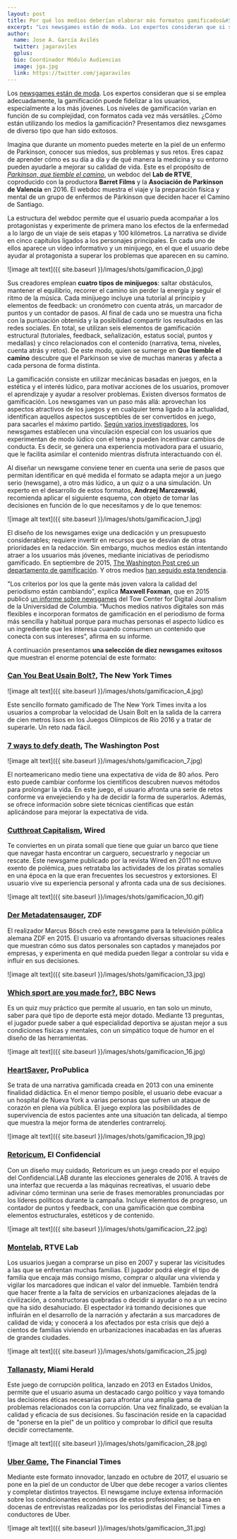 ```yaml
---
layout: post
title: Por qué los medios deberían elaborar más formatos gamificados&#58 10 casos de éxito
excerpt: "Los newsgames están de moda. Los expertos consideran que si se emplea adecuadamente, la gamificación puede fidelizar a los usuarios, especialmente a los más jóvenes. Los niveles de gamificación varían en función de su complejidad, con formatos cada vez más versátiles. ¿Cómo están utilizando los medios la gamificación? Presentamos diez newsgames de diverso tipo que han sido exitosos."
author:
  name: Jose A. García Avilés
  twitter: jagaraviles
  gplus:  
  bio: Coordinador Módulo Audiencias
  image: jga.jpg
  link: https://twitter.com/jagaraviles
---
```

Los [newsgames están de moda](http://mip.umh.es/blog/2017/05/13/periodismo-gamificacion/). Los expertos consideran que si se emplea adecuadamente, la gamificación puede fidelizar a los usuarios, especialmente a los más jóvenes. Los niveles de gamificación varían en función de su complejidad, con formatos cada vez más versátiles. ¿Cómo están utilizando los medios la gamificación? Presentamos diez newsgames de diverso tipo que han sido exitosos.

Imagina que durante un momento puedes meterte en la piel de un enfermo de Parkinson, conocer sus miedos, sus problemas y sus retos. Eres capaz de aprender cómo es su día a día y de qué manera la medicina y su entorno pueden ayudarle a mejorar su calidad de vida. Este es el propósito de *[Parkinson, que tiemble el camino](http://lab.rtve.es/webdocs/parkinson-que-tiemble-el-camino/)*, un webdoc del **Lab de RTVE**, coproducido con la productora **Barret Films** y la **Asociación de Parkinson de Valencia** en 2016. El webdoc muestra el viaje y la preparación física y mental de un grupo de enfermos de Párkinson que deciden hacer el Camino de Santiago. 

La estructura del webdoc permite que el usuario pueda acompañar a los protagonistas y experimente de primera mano los efectos de la enfermedad a lo largo de un viaje de seis etapas y 100 kilómetros. La narrativa se divide en cinco capítulos ligados a los personajes principales. En cada uno de ellos aparece un vídeo informativo y un minijuego, en el que el usuario debe ayudar al protagonista a superar los problemas que aparecen en su camino. 

![image alt text]({{ site.baseurl }}/images/shots/gamificacion_0.jpg)

Sus creadores emplean **cuatro tipos de minijuegos**: saltar obstáculos, mantener el equilibrio, recorrer el camino sin perder la energía y seguir el ritmo de la música. Cada minijuego incluye una tutorial al principio y elementos de feedback: un cronómetro con cuenta atrás, un marcador de puntos y un contador de pasos. Al final de cada uno se muestra una ficha con la puntuación obtenida y la posibilidad compartir los resultados en las redes sociales. En total, se utilizan seis elementos de gamificación estructural (tutoriales, feedback, señalización, estatus social, puntos y medallas) y cinco relacionados con el contenido (narrativa, tema, niveles, cuenta atrás y retos). De este modo, quien se sumerge en **Que tiemble el camino** descubre que el Parkinson se vive de muchas maneras y afecta a cada persona de forma distinta.

La gamificación consiste en utilizar mecánicas basadas en juegos, en la estética y el interés lúdico, para motivar acciones de los usuarios, promover el aprendizaje y ayudar a resolver problemas. Existen diversos formatos de gamificación. Los newsgames van un paso más allá: aprovechan los aspectos atractivos de los juegos y en cualquier tema ligado a la actualidad, identifican aquellos aspectos susceptibles de ser convertidos en juego, para sacarles el máximo partido. [Según varios investigadores](https://mitpress.mit.edu/books/newsgames), los newsgames establecen una vinculación especial con los usuarios que experimentan de modo lúdico con el tema y pueden incentivar cambios de conducta. Es decir, se genera una experiencia motivadora para el usuario, que le facilita asimilar el contenido mientras disfruta interactuando con él.

Al diseñar un newsgame conviene tener en cuenta una serie de pasos que permitan identificar en qué medida el formato se adapta mejor a un juego serio (newsgame), a otro más lúdico, a un quiz o a una simulación. Un experto en el desarrollo de estos formatos, **Andrzej Marczewski**, recomienda aplicar el siguiente esquema, con objeto de tomar las decisiones en función de lo que necesitamos y de lo que tenemos:

![image alt text]({{ site.baseurl }}/images/shots/gamificacion_1.jpg)

El diseño de los newsgames exige una dedicación y un presupuesto considerables; requiere invertir en recursos que se desvían de otras prioridades en la redacción. Sin embargo, muchos medios están intentando atraer a los usuarios más jóvenes, mediante iniciativas de periodismo gamificado. En septiembre de 2015, [The Washington Post creó un departamento de gamificación](https://www.washingtonpost.com/pr/wp/2015/09/09/why-the-post-is-investing-in-a-games-platform/?utm_term=.e849eba2152d). Y otros medios [han seguido esta tendencia](https://www.journalism.co.uk/news/the-case-for-newsgames-why-newsrooms-should-gain-a-fluency-in-games-and-play-/s2/a647188/).

"Los criterios por los que la gente más joven valora la calidad del periodismo están cambiando", explica **Maxwell Foxman**, que en 2015 publicó [un informe sobre newsgames](https://towcenter.org/research/play-the-news-fun-and-games-in-digital-journalism/) del Tow Center for Digital Journalism de la Universidad de Columbia. “Muchos medios nativos digitales son más flexibles e incorporan formatos de gamificación en el periodismo de forma más sencilla y habitual porque para muchas personas el aspecto lúdico es un ingrediente que les interesa cuando consumen un contenido que conecta con sus intereses”, afirma en su informe.

A continuación presentamos **una selección de diez newsgames exitosos** que muestran el enorme potencial de este formato:

### [Can You Beat Usain Bolt?](https://www.nytimes.com/interactive/2016/08/13/sports/olympics/can-you-beat-usain-bolt-out-of-the-blocks.html), The New York Times

![image alt text]({{ site.baseurl }}/images/shots/gamificacion_4.jpg)

Este sencillo formato gamificado de The New York Times invita a los usuarios a comprobar la velocidad de Usain Bolt en la salida de la carrera de cien metros lisos en los Juegos Olímpicos de Río 2016 y a tratar de superarle. Un reto nada fácil.

### [7 ways to defy death](https://www.washingtonpost.com/graphics/health/defy-death/), The Washington Post

![image alt text]({{ site.baseurl }}/images/shots/gamificacion_7.jpg)

El norteamericano medio tiene una expectativa de vida de 80 años. Pero esto puede cambiar conforme los científicos descubren nuevos métodos para prolongar la vida. En este juego, el usuario afronta una serie de retos conforme va envejeciendo y ha de decidir la forma de superarlos. Además, se ofrece información sobre siete técnicas científicas que están aplicándose para mejorar la expectativa de vida.

### [Cutthroat Capitalism](https://www.wired.com/2009/07/cutthroat-capitalism-the-game/),	Wired

Te conviertes en un pirata somalí que tiene que guiar un barco que tiene que navegar hasta encontrar un carguero, secuestrarlo y negociar un rescate. Este newsgame publicado por la revista Wired en 2011 no estuvo exento de polémica, pues retrataba las actividades de los piratas somalíes en una época en la que eran frecuentes los secuestros y extorsiones. El usuario vive su experiencia personal y afronta cada una de sus decisiones.

![image alt text]({{ site.baseurl }}/images/shots/gamificacion_10.gif)

### [Der Metadatensauger](http://www.heute-show.de/zdf/metadatensauger/index.html), ZDF

El realizador Marcus Bösch creó este newsgame para la televisión pública alemana ZDF en 2015. El usuario va afrontando diversas situaciones reales que muestran cómo sus datos personales son captados y manejados por empresas, y experimenta en qué medida pueden llegar a controlar su vida e influir en sus decisiones.

![image alt text]({{ site.baseurl }}/images/shots/gamificacion_13.jpg)

### [Which sport are you made for?](http://www.bbc.com/news/uk-28062001), BBC News

Es un quiz muy práctico que permite al usuario, en tan solo un minuto, saber para qué tipo de deporte está mejor dotado. Mediante 13 preguntas, el jugador puede saber a qué especialidad deportiva se ajustan mejor a sus condiciones físicas y mentales, con un simpático toque de humor en el diseño de las herramientas.

![image alt text]({{ site.baseurl }}/images/shots/gamificacion_16.jpg)

### [HeartSaver](https://projects.propublica.org/graphics/heartsaver), ProPublica

Se trata de una narrativa gamificada creada en 2013 con una eminente finalidad didáctica. En el menor tiempo posible, el usuario debe evacuar a un hospital de Nueva York a varias personas que sufren un ataque de corazón en plena vía pública. El juego explora las posibilidades de supervivencia de estos pacientes ante una situación tan delicada, al tiempo que muestra la mejor forma de atenderles contrarreloj.

![image alt text]({{ site.baseurl }}/images/shots/gamificacion_19.jpg)

### [Retoricum](https://www.elconfidencial.com/elecciones-generales/2016-06-21/juego-elecciones-generales-espana-26j_1220038/), El Confidencial

Con un diseño muy cuidado, Retoricum es un juego creado por el equipo del Confidencial.LAB durante las elecciones generales de 2016. A través de una interfaz que recuerda a las máquinas recreativas, el usuario debe adivinar cómo terminan una serie de frases memorables pronunciadas por los líderes políticos durante la campaña. Incluye elementos de progreso, un contador de puntos y feedback, con una gamificación que combina elementos estructurales, estéticos y de contenido. 

![image alt text]({{ site.baseurl }}/images/shots/gamificacion_22.jpg)

### [Montelab](http://lab.rtve.es/montelab/), RTVE Lab

Los usuarios juegan a comprarse un piso en 2007 y superar las vicisitudes a las que se enfrentan muchas familias. El jugador podrá elegir el tipo de familia que encaja más consigo mismo, comprar o alquilar una vivienda y vigilar los marcadores que indican el valor del inmueble. También tendrá que hacer frente a la falta de servicios en urbanizaciones alejadas de la civilización, a constructoras quebradas o decidir si ayudar o no a un vecino que ha sido desahuciado. El espectador irá tomando decisiones que influirán en el desarrollo de la narración y afectarán a sus marcadores de calidad de vida; y conocerá a los afectados por esta crisis que dejó a cientos de familias viviendo en urbanizaciones inacabadas en las afueras de grandes ciudades.

![image alt text]({{ site.baseurl }}/images/shots/gamificacion_25.jpg)

### [Tallanasty](http://media.miamiherald.com/static/media/projects/ethics_game/), Miami Herald

Este juego de corrupción política, lanzado en 2013 en Estados Unidos, permite que el usuario asuma un destacado cargo político y vaya tomando las decisiones éticas necesarias para afrontar una amplia gama de problemas relacionados con la corrupción. Una vez finalizado, se evalúan la calidad y eficacia de sus decisiones. Su fascinación reside en la capacidad de "ponerse en la piel" de un político y comprobar lo difícil que resulta decidir correctamente. 

![image alt text]({{ site.baseurl }}/images/shots/gamificacion_28.jpg)

### [Uber Game](http://ig.ft.com/uber-game/), The Financial Times

Mediante este formato innovador, lanzado en octubre de 2017, el usuario se pone en la piel de un conductor de Uber que debe recoger a varios clientes y completar distintos trayectos. El newsgame incluye extensa información sobre los condicionantes económicos de estos profesionales; se basa en docenas de entrevistas realizadas por los periodistas del Financial Times a conductores de Uber.

![image alt text]({{ site.baseurl }}/images/shots/gamificacion_31.jpg)

